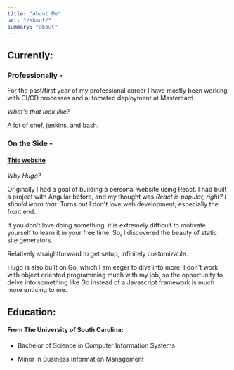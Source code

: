 ```yaml
---
title: "About Me"
url: "/about/"
summary: "about"
---
```


## Currently:

### Professionally - 
For the past/first year of my professional career I have mostly been working with CI/CD processes and automated deployment at Mastercard. 

*What's that look like?*

A lot of chef, jenkins, and bash. 

### On the Side - 
#### [This website](/) 
*Why Hugo?*

Originally I had a goal of building a personal website using React. I had built a project with Angular before, and my thought was *React is popular, right? I should learn that.* Turns out I don't love web development, especially the front end.

If you don't love doing something, it is extremely difficult to motivate yourself to learn it in your free time. So, I discovered the beauty of static site generators. 

Relatively straightforward to get setup, infinitely customizable. 

Hugo is also built on Go, which I am eager to dive into more. I don't work with object oriented programming much with my job, so the opportunity to delve into something like Go instead of a Javascript framework is much more enticing to me.

## Education:
#### From The University of South Carolina: 

  * Bachelor of Science in Computer Information Systems

  * Minor in Business Information Management 



